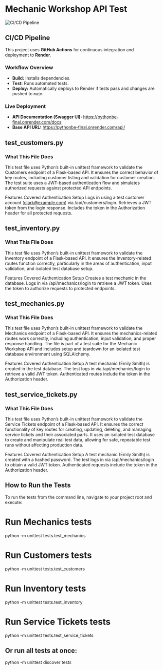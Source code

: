 # Mechanic Workshop API Test

![CI/CD Pipeline](https://github.com/chuks2274/pythonbe_final/actions/workflows/main.yaml/badge.svg)

## CI/CD Pipeline

This project uses **GitHub Actions** for continuous integration and deployment to **Render**.

### Workflow Overview
- **Build:** Installs dependencies.
- **Test:** Runs automated tests.
- **Deploy:** Automatically deploys to Render if tests pass and changes are pushed to `main`.

### Live Deployment

- **API Documentation (Swagger UI):** https://pythonbe-final.onrender.com/docs  
- **Base API URL:** https://pythonbe-final.onrender.com/api/

## test_customers.py
### What This File Does
This test file uses Python’s built-in unittest framework to validate the Customers endpoint of a Flask-based API. It ensures the correct behavior of key routes, including customer listing and validation for customer creation.
The test suite uses a JWT-based authentication flow and simulates authorized requests against protected API endpoints.

Features Covered
Authentication Setup
Logs in using a test customer account (clark@example.com) via /api/customers/login.
Retrieves a JWT token from the login response.
Includes the token in the Authorization header for all protected requests.

## test_inventory.py
### What This File Does
This test file uses Python’s built-in unittest framework to validate the Inventory endpoint of a Flask-based API. It ensures the Inventory-related routes function correctly, particularly in the areas of authentication, input validation, and isolated test database setup.

Features Covered
Authentication Setup
Creates a test mechanic in the database.
Logs in via /api/mechanics/login to retrieve a JWT token.
Uses the token to authorize requests to protected endpoints.

## test_mechanics.py
### What This File Does
This test file uses Python’s built-in unittest framework to validate the Mechanics endpoint of a Flask-based API. It ensures the mechanics-related routes work correctly, including authentication, input validation, and proper response handling.
The file is part of a test suite for the Mechanic Workshop API and includes setup and teardown for an isolated test database environment using SQLAlchemy.

Features Covered
Authentication Setup
A test mechanic (Emily Smith) is created in the test database.
The test logs in via /api/mechanics/login to retrieve a valid JWT token.
Authenticated routes include the token in the Authorization header.

## test_service_tickets.py
### What This File Does
This test file uses Python’s built-in unittest framework to validate the Service Tickets endpoint of a Flask-based API. It ensures the correct functionality of key routes for creating, updating, deleting, and managing service tickets and their associated parts.
It uses an isolated test database to create and manipulate real test data, allowing for safe, repeatable test runs without affecting production data.

Features Covered
Authentication Setup
A test mechanic (Emily Smith) is created with a hashed password.
The test logs in via /api/mechanics/login to obtain a valid JWT token.
Authenticated requests include the token in the Authorization header.

## How to Run the Tests
To run the tests from the command line, navigate to your project root and execute:

# Run Mechanics tests
python -m unittest tests.test_mechanics

# Run Customers tests
python -m unittest tests.test_customers

# Run Inventory tests
python -m unittest tests.test_inventory

# Run Service Tickets tests
python -m unittest tests.test_service_tickets

## Or run all tests at once:

python -m unittest discover tests